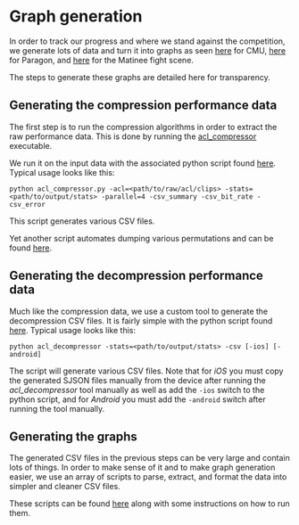 # Graph generation

In order to track our progress and where we stand against the competition, we generate lots of data and turn it into graphs as seen [here](cmu_performance.md) for CMU, [here](paragon_performance.md) for Paragon, and [here](fight_scene_performance.md) for the Matinee fight scene.

The steps to generate these graphs are detailed here for transparency.

## Generating the compression performance data

The first step is to run the compression algorithms in order to extract the raw performance data. This is done by running the [acl_compressor](../tools/acl_compressor) executable.

We run it on the input data with the associated python script found [here](../tools/acl_compressor/acl_compressor.py). Typical usage looks like this:

`python acl_compressor.py -acl=<path/to/raw/acl/clips> -stats=<path/to/output/stats> -parallel=4 -csv_summary -csv_bit_rate -csv_error`

This script generates various CSV files.

Yet another script automates dumping various permutations and can be found [here](../tools/release_scripts/extract_stats.py).

## Generating the decompression performance data

Much like the compression data, we use a custom tool to generate the decompression CSV files. It is fairly simple with the python script found [here](../tools/acl_decompressor/acl_decompressor.py). Typical usage looks like this:

`python acl_decompressor -stats=<path/to/output/stats> -csv [-ios] [-android]`

The script will generate various CSV files. Note that for *iOS* you must copy the generated SJSON files manually from the device after running the *acl_decompressor* tool manually as well as add the `-ios` switch to the python script, and for *Android* you must add the `-android` switch after running the tool manually.

## Generating the graphs

The generated CSV files in the previous steps can be very large and contain lots of things. In order to make sense of it and to make graph generation easier, we use an array of scripts to parse, extract, and format the data into simpler and cleaner CSV files.

These scripts can be found [here](../tools/graph_generation) along with some instructions on how to run them.
